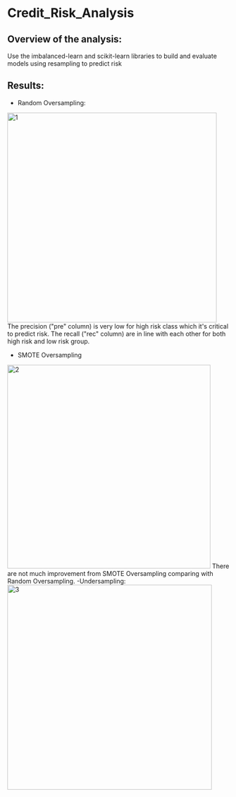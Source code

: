 # Credit_Risk_Analysis
## Overview of the analysis: 
Use the imbalanced-learn and scikit-learn libraries to build and evaluate models using resampling to predict risk
## Results:
- Random Oversampling:
<img width="475" alt="1" src="https://user-images.githubusercontent.com/19679507/123583275-2e7ce200-d794-11eb-8425-00ed952d94ee.png">
The precision ("pre" column) is very low for high risk class which it's critical to predict risk. The recall ("rec" column) are in line with each other for both high risk and low risk group.

- SMOTE Oversampling
<img width="461" alt="2" src="https://user-images.githubusercontent.com/19679507/123584227-d515b280-d795-11eb-860d-3d53875a3dd6.png">
There are not much improvement from SMOTE Oversampling comparing with Random Oversampling.
-Undersampling:
<img width="464" alt="3" src="https://user-images.githubusercontent.com/19679507/123584442-389fe000-d796-11eb-8170-6020f8307e3a.png">
